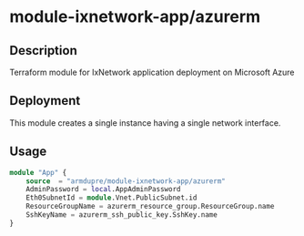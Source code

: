 # module-ixnetwork-app/azurerm

## Description
Terraform module for IxNetwork application deployment on Microsoft Azure

## Deployment
This module creates a single instance having a single network interface.

## Usage
```tf
module "App" {
	source  = "armdupre/module-ixnetwork-app/azurerm"
	AdminPassword = local.AppAdminPassword
	Eth0SubnetId = module.Vnet.PublicSubnet.id
	ResourceGroupName = azurerm_resource_group.ResourceGroup.name
	SshKeyName = azurerm_ssh_public_key.SshKey.name
}
```